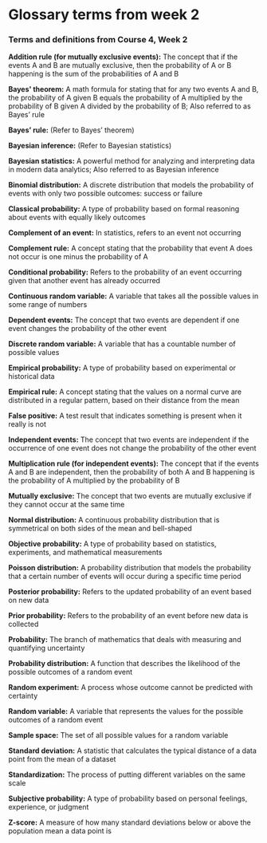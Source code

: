 # Glossary terms from week 2

### Terms and definitions from Course 4, Week 2

**Addition rule (for mutually exclusive events):** The concept that if the events A and B are mutually exclusive, then the probability of A or B happening is the sum of the probabilities of A and B									

**Bayes' theorem:** A math formula for stating that for any two events A and B, the probability of A given B equals the probability of A multiplied by the probability of B given A divided by the probability of B; Also referred to as Bayes’ rule					

**Bayes’ rule:** (Refer to Bayes’ theorem)									

**Bayesian inference:** (Refer to Bayesian statistics)									

**Bayesian statistics:** A powerful method for analyzing and interpreting data in modern data analytics; Also referred to as Bayesian inference									

**Binomial distribution:** A discrete distribution that models the probability of events with only two possible outcomes: success or failure									

**Classical probability:** A type of probability based on formal reasoning about events with equally likely outcomes							

**Complement of an event:** In statistics, refers to an event not occurring									

**Complement rule:** A concept stating that the probability that event A does not occur is one minus the probability of A							

**Conditional probability:** Refers to the probability of an event occurring given that another event has already occurred									

**Continuous random variable:** A variable that takes all the possible values in some range of numbers									

**Dependent events:** The concept that two events are dependent if one event changes the probability of the other event									

**Discrete random variable:** A variable that has a countable number of possible values									

**Empirical probability:** A type of probability based on experimental or historical data									

**Empirical rule:** A concept stating that the values on a normal curve are distributed in a regular pattern, based on their distance from the mean	

**False positive:** A test result that indicates something is present when it really is not									

**Independent events:** The concept that two events are independent if the occurrence of one event does not change the probability of the other event									

**Multiplication rule (for independent events):** The concept that if the events A and B are independent, then the probability of both A and B happening is the probability of A multiplied by the probability of B																

**Mutually exclusive:** The concept that two events are mutually exclusive if they cannot occur at the same time								

**Normal distribution:** A continuous probability distribution that is symmetrical on both sides of the mean and bell-shaped								

**Objective probability:** A type of probability based on statistics, experiments, and mathematical measurements								

**Poisson distribution:** A probability distribution that models the probability that a certain number of events will occur during a specific time period								

**Posterior probability:** Refers to the updated probability of an event based on new data									

**Prior probability:** Refers to the probability of an event before new data is collected									

**Probability:** The branch of mathematics that deals with measuring and quantifying uncertainty									

**Probability distribution:** A function that describes the likelihood of the possible outcomes of a random event											

**Random experiment:** A process whose outcome cannot be predicted with certainty									

**Random variable:** A variable that represents the values for the possible outcomes of a random event									

**Sample space:** The set of all possible values for a random variable									

**Standard deviation:** A statistic that calculates the typical distance of a data point from the mean of a dataset							

**Standardization:** The process of putting different variables on the same scale									

**Subjective probability:** A type of probability based on personal feelings, experience, or judgment																

**Z-score:** A measure of how many standard deviations below or above the population mean a data point is			
